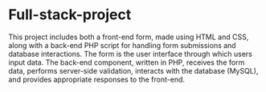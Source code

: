 # Full-stack-project
This project includes both a front-end form, made using HTML and CSS, along with a back-end PHP script for handling form submissions and database interactions.
The form is the user interface through which users input data.
The back-end component, written in PHP, receives the form data, performs server-side validation, interacts with the database (MySQL), and provides appropriate responses to the front-end.
